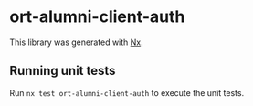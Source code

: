 # ort-alumni-client-auth

This library was generated with [Nx](https://nx.dev).

## Running unit tests

Run `nx test ort-alumni-client-auth` to execute the unit tests.
